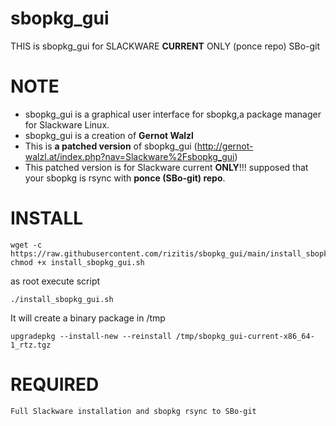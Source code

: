 # sbopkg_gui
THIS is sbopkg_gui for SLACKWARE **CURRENT** ONLY (ponce repo) SBo-git

# NOTE

* sbopkg_gui is a graphical user interface for sbopkg,a package manager for Slackware Linux.
* sbopkg_gui is a creation of **Gernot Walzl**
* This is **a patched version** of sbopkg_gui (http://gernot-walzl.at/index.php?nav=Slackware%2Fsbopkg_gui) 
* This patched version is for Slackware current **ONLY**!!!  supposed that your sbopkg is rsync with **ponce (SBo-git) repo**.


# INSTALL
```
wget -c https://raw.githubusercontent.com/rizitis/sbopkg_gui/main/install_sbopkg_gui.sh
chmod +x install_sbopkg_gui.sh
```
as root execute script
```
./install_sbopkg_gui.sh
```
It will create a binary package in /tmp
```
upgradepkg --install-new --reinstall /tmp/sbopkg_gui-current-x86_64-1_rtz.tgz
```

# REQUIRED
```
Full Slackware installation and sbopkg rsync to SBo-git
```
